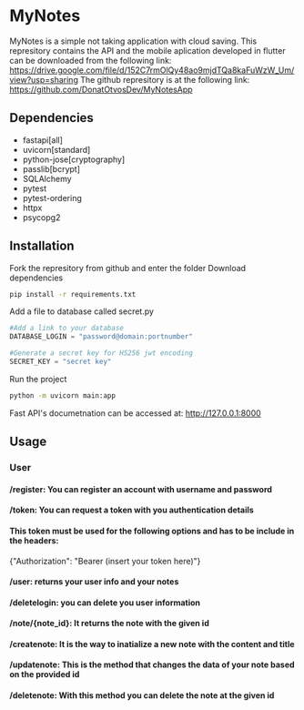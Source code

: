 # MyNotes
MyNotes is a simple not taking application with cloud saving. This represitory contains the API and the mobile aplication developed in flutter can be downloaded from the following link:
https://drive.google.com/file/d/152C7rmOlQy48ao9mjdTQa8kaFuWzW_Um/view?usp=sharing
The github represitory is at the following link:
https://github.com/DonatOtvosDev/MyNotesApp

## Dependencies
- fastapi[all]
- uvicorn[standard]
- python-jose[cryptography]
- passlib[bcrypt]
- SQLAlchemy
- pytest
- pytest-ordering
- httpx
- psycopg2

## Installation
Fork the represitory from github and enter the folder
Download dependencies
```bash
pip install -r requirements.txt
```
Add a file to database called secret.py
```python
#Add a link to your database
DATABASE_LOGIN = "password@domain:portnumber"

#Generate a secret key for HS256 jwt encoding
SECRET_KEY = "secret key"
````
Run the project
```bash
python -m uvicorn main:app
```
Fast API's documetnation can be accessed at:
http://127.0.0.1:8000

## Usage
### User
  #### /register: You can register an account with username and password
  #### /token: You can request a token with you authentication details
  #### This token must be used for the following options and has to be include in the headers:
  \{"Authorization": "Bearer \(insert your token here\)"\}
  #### /user: returns your user info and your notes
  #### /deletelogin: you can delete you user information
  #### /note/\{note_id\}: It returns the note with the given id
  #### /createnote: It is the way to inatialize a new note with the content and title
  #### /updatenote: This is the method that changes the data of your note based on the provided id
  #### /deletenote: With this method you can delete the note at the given id
